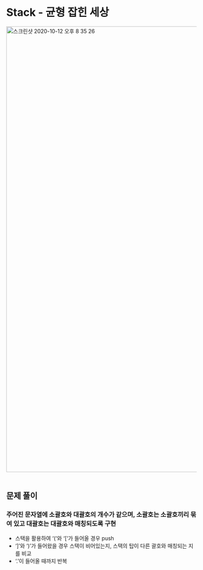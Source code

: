 # Stack - 균형 잡힌 세상
<img width="1176" alt="스크린샷 2020-10-12 오후 8 35 26" src="https://user-images.githubusercontent.com/42570260/95742122-7ae9c580-0cca-11eb-8b48-058d19c58f54.png">
</br></br>

## 문제 풀이
### 주어진 문자열에 소괄호와 대괄호의 개수가 같으며,  소괄호는 소괄호끼리 묶여 있고 대괄호는 대괄호와 매칭되도록 구현
- 스택을 활용하여 ‘(‘와 ‘[‘가 들어올 경우 push
- ‘]’와 ‘)’가 들어왔을 경우 스택이 비어있는지, 스택의 탑이 다른 괄호와 매칭되는 지를 비교
- ‘.’이 들어올 때까지 반복
